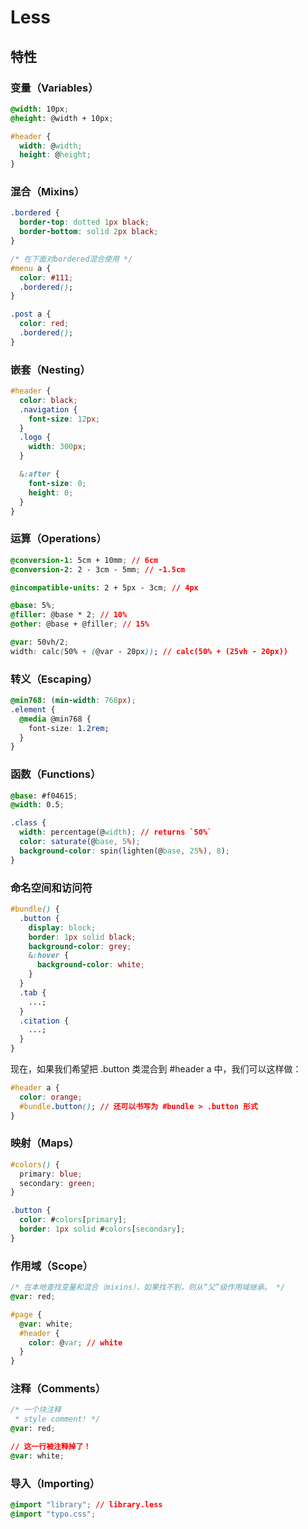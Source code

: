 # Less

## 特性

### 变量（Variables）

```css
@width: 10px;
@height: @width + 10px;

#header {
  width: @width;
  height: @height;
}
```

### 混合（Mixins）

```css
.bordered {
  border-top: dotted 1px black;
  border-bottom: solid 2px black;
}

/* 在下面对bordered混合使用 */
#menu a {
  color: #111;
  .bordered();
}

.post a {
  color: red;
  .bordered();
}
```

### 嵌套（Nesting）

```css
#header {
  color: black;
  .navigation {
    font-size: 12px;
  }
  .logo {
    width: 300px;
  }

  &:after {
    font-size: 0;
    height: 0;
  }
}
```

### 运算（Operations）

```css
@conversion-1: 5cm + 10mm; // 6cm
@conversion-2: 2 - 3cm - 5mm; // -1.5cm

@incompatible-units: 2 + 5px - 3cm; // 4px

@base: 5%;
@filler: @base * 2; // 10%
@other: @base + @filler; // 15%

@var: 50vh/2;
width: calc(50% + (@var - 20px)); // calc(50% + (25vh - 20px))
```

### 转义（Escaping）

```css
@min768: (min-width: 768px);
.element {
  @media @min768 {
    font-size: 1.2rem;
  }
}
```

### 函数（Functions）

```css
@base: #f04615;
@width: 0.5;

.class {
  width: percentage(@width); // returns `50%`
  color: saturate(@base, 5%);
  background-color: spin(lighten(@base, 25%), 8);
}
```

### 命名空间和访问符

```css
#bundle() {
  .button {
    display: block;
    border: 1px solid black;
    background-color: grey;
    &:hover {
      background-color: white;
    }
  }
  .tab {
    ...;
  }
  .citation {
    ...;
  }
}
```

现在，如果我们希望把 .button 类混合到 #header a 中，我们可以这样做：

```css
#header a {
  color: orange;
  #bundle.button(); // 还可以书写为 #bundle > .button 形式
}
```

### 映射（Maps）

```css
#colors() {
  primary: blue;
  secondary: green;
}

.button {
  color: #colors[primary];
  border: 1px solid #colors[secondary];
}
```

### 作用域（Scope）

```css
/* 在本地查找变量和混合（mixins），如果找不到，则从“父”级作用域继承。 */
@var: red;

#page {
  @var: white;
  #header {
    color: @var; // white
  }
}
```

### 注释（Comments）

```css
/* 一个块注释
 * style comment! */
@var: red;

// 这一行被注释掉了！
@var: white;
```

### 导入（Importing）

```css
@import "library"; // library.less
@import "typo.css";
```
